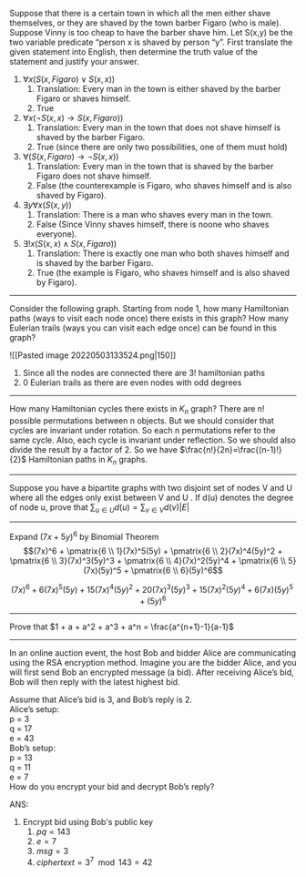 Suppose that there is a certain town in which all the men either shave themselves, or they are shaved by the town barber Figaro (who is male). Suppose Vinny is too cheap to have the barber shave him. Let S(x,y) be the two variable predicate “person x is shaved by person “y”. First translate the given statement into English, then determine the truth value of the statement and justify your answer.

1. $\forall x (S(x, Figaro) \lor S(x,x))$ 
	1. Translation: Every man in the town is either shaved by the barber Figaro or shaves himself.
	2. True
2. $\forall x( \lnot S (x,x) \rightarrow S(x, Figaro))$
	1. Translation: Every man in the town that does not shave himself is shaved by the barber Figaro.
	2. True (since there are only two possibilities, one of them must hold)
3. $\forall (S (x, Figaro) \rightarrow \lnot S(x,x))$
	1. Translation: Every man in the town that is shaved by the barber Figaro does not shave himself.
	2. False (the counterexample is Figaro, who shaves himself and is also shaved by Figaro).
4. $\exists y \forall x (S(x,y))$ 
	1. Translation: There is a man who shaves every man in the town.
	2. False (Since Vinny shaves himself, there is noone who shaves everyone).
5. $\exists ! x (S(x,x) \land S(x, Figaro))$
	1. Translation: There is exactly one man who both shaves himself and is shaved by the barber Figaro.
	2. True (the example is Figaro, who shaves himself and is also shaved by Figaro).

----

Consider the following graph. Starting from node 1, how many Hamiltonian paths (ways to visit each node once) there exists in this graph? How many Eulerian trails (ways you can visit each edge once) can be found in this graph?

![[Pasted image 20220503133524.png|150]]

1. Since all the nodes are connected there are 3! hamiltonian paths
2. 0 Eulerian trails as there are even nodes with odd degrees

----

How many Hamiltonian cycles there exists in $K_n$ graph?
There are n! possible permutations between n objects. But we should consider that cycles are invariant under rotation. So each n permutations refer to the same cycle. Also, each cycle is invariant under reflection. So we should also divide the result by a factor of 2. So we have $\frac{n!}{2n}=\frac{(n-1)!}{2}$ Hamiltonian paths in $K_n$ graphs.


----
Suppose you have a bipartite graphs with two disjoint set of nodes V and U where all the edges only exist between V and U . If d(u) denotes the degree of node u, prove that $\sum_{u \in U} d(u) = \sum_{v \in V} d(v) |E|$ 


----

Expand $(7x + 5y)^6$ by Binomial Theorem
$$(7x)^6 + \pmatrix{6 \\ 1}(7x)^5(5y) + \pmatrix{6 \\ 2}(7x)^4(5y)^2 + \pmatrix{6 \\ 3}(7x)^3(5y)^3 + \pmatrix{6 \\ 4}(7x)^2(5y)^4 + \pmatrix{6 \\ 5}(7x)(5y)^5 + \pmatrix{6 \\ 6}(5y)^6$$

$$(7x)^6 + 6(7x)^5(5y) + 15(7x)^4(5y)^2 + 20(7x)^3(5y)^3 + 15(7x)^2(5y)^4 + 6(7x)(5y)^5 + (5y)^6$$

----

Prove that $1 + a + a^2 + a^3 + a^n = \frac{a^{n+1}-1}{a-1}$



---

In an online auction event, the host Bob and bidder Alice are communicating using the RSA encryption method. Imagine you are the bidder Alice, and you will first send Bob an encrypted message (a bid). After receiving Alice’s bid, Bob will then reply with the latest highest bid.

Assume that Alice’s bid is 3, and Bob’s reply is 2.  
Alice’s setup:  
p = 3  
q = 17  
e = 43  
Bob’s setup:  
p = 13  
q = 11  
e = 7  
How do you encrypt your bid and decrypt Bob’s reply?

ANS: 
1. Encrypt bid using Bob's public key
	1. $pq=143$
	2. $e=7$
	3. $msg=3$
	4. $ciphertext=3^7 \mod 143 = 42$